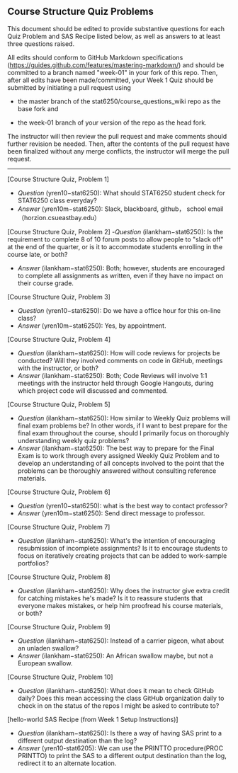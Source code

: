 ## Course Structure Quiz Problems

This document should be edited to provide substantive questions for each Quiz Problem and SAS Recipe listed below, as well as answers to at least three questions raised.

All edits should conform to GitHub Markdown specifications (https://guides.github.com/features/mastering-markdown/) and should be committed to a branch named "week-01" in your fork of this repo. Then, after all edits have been made/committed, your Week 1 Quiz should be submitted by initiating a pull request using

- the master branch of the stat6250/course_questions_wiki repo as the base fork and

- the week-01 branch of your version of the repo as the head fork.

The instructor will then review the pull request and make comments should further revision be needed. Then, after the contents of the pull request have been finalized without any merge conflicts, the instructor will merge the pull request.

********************************************************************************


[Course Structure Quiz, Problem 1]
- *Question* (yren10−stat6250): What should STAT6250 student check for STAT6250 class everyday?
- *Answer* (yren10m−stat6250): Slack, blackboard, github， school email（horzion.csueastbay.edu）

[Course Structure Quiz, Problem 2]
-*Question* (ilankham−stat6250): Is the requirement to complete 8 of 10 forum posts to allow people to "slack off" at the end of the quarter, or is it to accommodate students enrolling in the course late, or both?
- *Answer* (ilankham−stat6250): Both; however, students are encouraged to complete all assignments as written, even if they have no impact on their course grade.

[Course Structure Quiz, Problem 3]
- *Question* (yren10−stat6250): Do we have a office hour for this on-line class?
- *Answer* (yren10m−stat6250): Yes, by appointment.

[Course Structure Quiz, Problem 4]
- *Question* (ilankham−stat6250): How will code reviews for projects be conducted? Will they involved comments on code in GitHub, meetings with the instructor, or both?
- *Answer* (ilankham−stat6250): Both; Code Reviews will involve 1:1 meetings with the instructor held through Google Hangouts, during which project code will discussed and commented.

[Course Structure Quiz, Problem 5]
- *Question* (ilankham−stat6250): How similar to Weekly Quiz problems will final exam problems be? In other words, if I want to best prepare for the final exam throughout the course, should I primarily focus on thoroughly understanding weekly quiz problems?
- *Answer* (ilankham−stat6250): The best way to prepare for the Final Exam is to work through every assigned Weekly Quiz Problem and to develop an understanding of all concepts involved to the point that the problems can be thoroughly answered without consulting reference materials.

[Course Structure Quiz, Problem 6]
- *Question* (yren10−stat6250): what is the best way to contact professor?
- *Answer* (yren10m−stat6250): Send direct message to professor.

[Course Structure Quiz, Problem 7]
- *Question* (ilankham−stat6250): What's the intention of encouraging resubmission of incomplete assignments? Is it to encourage students to focus on iteratively creating projects that can be added to work-sample portfolios?

[Course Structure Quiz, Problem 8]
- *Question* (ilankham−stat6250): Why does the instructor give extra credit for catching mistakes he's made? Is it to reassure students that everyone makes mistakes, or help him proofread his course materials, or both?

[Course Structure Quiz, Problem 9]
- *Question* (ilankham−stat6250): Instead of a carrier pigeon, what about an unladen swallow?
- *Answer* (ilankham−stat6250): An African swallow maybe, but not a European
swallow.

[Course Structure Quiz, Problem 10]
- *Question* (ilankham−stat6250): What does it mean to check GitHub daily? Does this mean accessing the class GitHub organization daily to check in on the status of the repos I might be asked to contribute to?

[hello-world SAS Recipe (from Week 1 Setup Instructions)]
- *Question* (ilankham−stat6250): Is there a way of having SAS print to a different output destination than the log?
- *Answer* (yren10-stat6205): We can use the PRINTTO procedure(PROC PRINTTO) to print the SAS to a different output destination than the log, redirect it to an alternate location.
